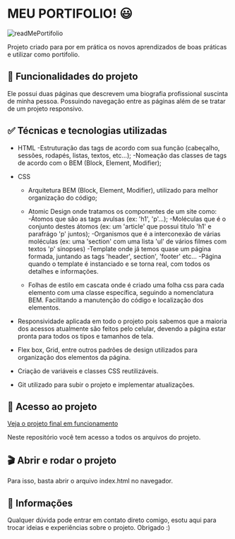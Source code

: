 # MEU PORTIFOLIO! 😃

![readMePortifolio](https://github.com/joaohcorrales/Portifolio/assets/90198535/7c68f753-0874-4128-a2cb-901f767b7892)

Projeto criado para por em prática os novos aprendizados de boas práticas e utilizar como portifolio.

## 🔨 Funcionalidades do projeto

Ele possui duas páginas que descrevem uma biografia profissional suscinta de minha pessoa. Possuindo navegação entre as páginas além de se tratar de um projeto responsivo.

## ✅ Técnicas e tecnologias utilizadas

- HTML
    -Estruturação das tags de acordo com sua função (cabeçalho, sessões, rodapés, listas, textos, etc...);
    -Nomeação das classes de tags de acordo com o BEM (Block, Element, Modifier);

- CSS
    - Arquitetura BEM (Block, Element, Modifier), utilizado para melhor organização do código;
    - Atomic Design onde tratamos os componentes de um site como:
        -Átomos que são as tags avulsas (ex: 'h1', 'p'...);
        -Moléculas que é o conjunto destes átomos (ex: um 'article' que possui titulo 'h1' e parafrágo 'p' juntos);
        -Organismos que é a interconexão de várias moléculas (ex: uma 'section' com uma lista 'ul' de vários filmes com textos 'p' sinopses)
        -Template onde já temos quase um página formada, juntando as tags 'header', section', 'footer' etc...
        -Página quando o template é instanciado e se torna real, com todos os detalhes e informações.

    - Folhas de estilo em cascata onde é criado uma folha css para cada elemento com uma classe específica, seguindo a nomenclatura BEM. Facilitando a manutenção do código e localização dos elementos.

- Responsividade aplicada em todo o projeto pois sabemos que a maioria dos acessos atualmente são feitos pelo celular, devendo a página estar pronta para todos os tipos e tamanhos de tela.

- Flex box, Grid, entre outros padrões de design utilizados para organização dos elementos da página.

- Criação de variáveis e classes CSS reutilizáveis.

- Git utilizado para subir o projeto e implementar atualizações.

## 📁 Acesso ao projeto

[Veja o projeto final em funcionamento]()

Neste repositório você tem acesso a todos os arquivos do projeto.

## 🎬 Abrir e rodar o projeto

Para isso, basta abrir o arquivo index.html no navegador.

## 🚩 Informações

Qualquer dúvida pode entrar em contato direto comigo, esotu aqui para trocar ideias e experiências sobre o projeto. Obrigado :)